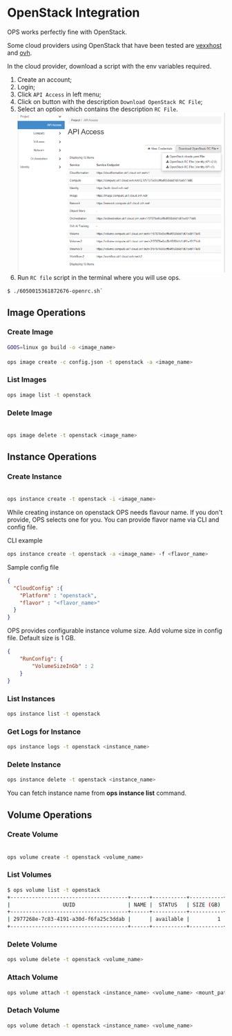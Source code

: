 OpenStack Integration
========================

OPS works perfectly fine with OpenStack.

Some cloud providers using OpenStack that have been tested are [vexxhost](https://vexxhost.com/) and [ovh](https://www.ovh.com/).

In the cloud provider, download a script with the env variables required.
1. Create an account;
2. Login;
3. Click `API Access` in left menu;
4. Click on button with the description `Download OpenStack RC File`;
5. Select an option which contains the description `RC File`.
![download rc file](openstack-rc-file.png)
6. Run `RC file` script in the terminal where you will use ops.
```
$ ./6050015361872676-openrc.sh`
```

## Image Operations
### Create Image

```sh
GOOS=linux go build -o <image_name>

ops image create -c config.json -t openstack -a <image_name>
```

### List Images

```sh
ops image list -t openstack
```

### Delete Image

```sh

ops image delete -t openstack <image_name>
```

## Instance Operations
### Create Instance

```sh

ops instance create -t openstack -i <image_name>
```

While creating instance on openstack OPS needs flavour name. If you don't provide, OPS selects one for you. You can provide flavor name via CLI and config file.

CLI example

```sh
ops instance create -t openstack -a <image_name> -f <flavor_name>
```

Sample config file
```json
{
  "CloudConfig" :{
    "Platform" : "openstack",
    "flavor" : "<flavor_name>"
  }
}
```
OPS provides configurable instance volume size. Add volume size in config file. Default size is 1 GB.
``` json
{
    "RunConfig": {
        "VolumeSizeInGb" : 2
    }
}
```
### List Instances

```sh
ops instance list -t openstack
```

### Get Logs for Instance

```sh
ops instance logs -t openstack <instance_name>
```

### Delete Instance
```sh
ops instance delete -t openstack <instance_name>
```
You can fetch instance name from **ops instance list** command.

## Volume Operations
### Create Volume

```sh

ops volume create -t openstack <volume_name>
```

### List Volumes

```sh
$ ops volume list -t openstack
+--------------------------------------+------+-----------+-----------+----------+-------------------------------+----------+
|                 UUID                 | NAME |  STATUS   | SIZE (GB) | LOCATION |            CREATED            | ATTACHED |
+--------------------------------------+------+-----------+-----------+----------+-------------------------------+----------+
| 2977268e-7c83-4191-a30d-f6fa25c3ddab |      | available |         1 |          | 2021-02-24 13:24:54 +0000 UTC |          |
+--------------------------------------+------+-----------+-----------+----------+-------------------------------+----------+
```

### Delete Volume

```sh
ops volume delete -t openstack <volume_name>
```

### Attach Volume

```sh
ops volume attach -t openstack <instance_name> <volume_name> <mount_path>
```

### Detach Volume

```sh
ops volume detach -t openstack <instance_name> <volume_name>
```
